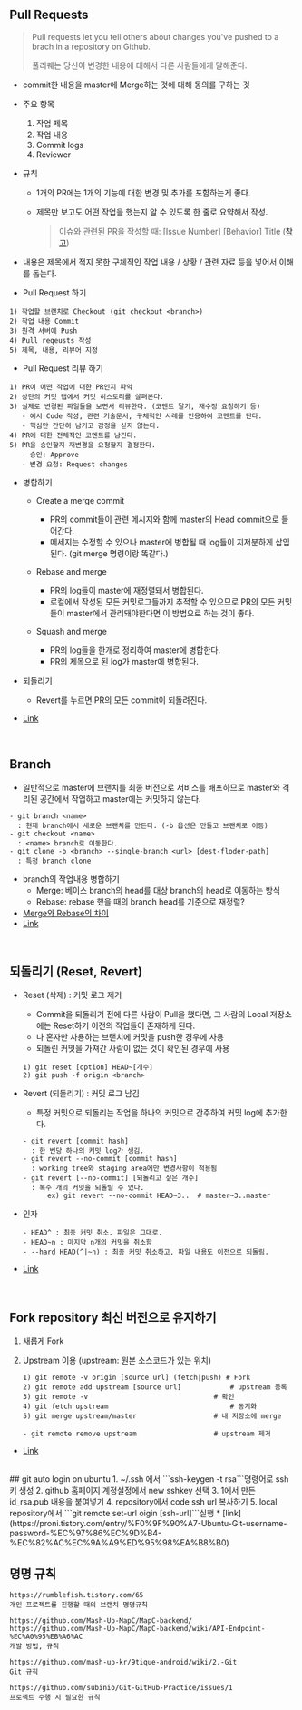 ## Pull Requests

> Pull requests let you tell others about changes you've pushed to a brach in a repository on Github.
>
> 풀리퀘는 당신이 변경한 내용에 대해서 다른 사람들에게 말해준다.

* commit한 내용을 master에 Merge하는 것에 대해 동의를 구하는 것

* 주요 항목
   1) 작업 제목
   2) 작업 내용
   3) Commit logs
   4) Reviewer

* 규칙
  * 1개의 PR에는 1개의 기능에 대한 변경 및 추가를 포함하는게 좋다.
  * 제목만 보고도 어떤 작업을 했는지 알 수 있도록 한 줄로 요약해서 작성.
    
    > 이슈와 관련된 PR을 작성할 때:  [Issue Number] [Behavior] Title ([참고](https://github.com/Mash-Up-MapC/MapC-backend/pull/54))
* 내용은 제목에서 적지 못한 구체적인 작업 내용 / 상황 / 관련 자료 등을 넣어서 이해를 돕는다.
  
* Pull Request 하기
```
1) 작업할 브랜치로 Checkout (git checkout <branch>)
2) 작업 내용 Commit
3) 원격 서버에 Push
4) Pull reqeusts 작성
5) 제목, 내용, 리뷰어 지정
```

* Pull Request 리뷰 하기
```
1) PR이 어떤 작업에 대한 PR인지 파악
2) 상단의 커밋 탭에서 커밋 히스토리를 살펴본다.
3) 실제로 변경된 파일들을 보면서 리뷰한다. (코멘트 달기, 재수정 요청하기 등)
   - 예시 Code 작성, 관련 기술문서, 구체적인 사례를 인용하여 코멘트를 단다.
   - 핵심만 간단히 남기고 감정을 싣지 않는다.
4) PR에 대한 전체적인 코멘트를 남긴다.
5) PR을 승인할지 재변경을 요청할지 결정한다.
   - 승인: Approve
   - 변경 요청: Request changes
```

* 병합하기
  * Create a merge commit
    - PR의 commit들이 관련 메시지와 함께 master의 Head commit으로 들어간다.
    - 메세지는 수정할 수 있으나 master에 병합될 때 log들이 지저분하게 삽입된다.
      (git merge 명령이랑 똑같다.)

  * Rebase and merge
    - PR의 log들이 master에 재정렬돼서 병합된다. 
    - 로컬에서 작성된 모든 커밋로그들까지 추적할 수 있으므로 PR의 모든 커밋들이 master에서 관리돼야한다면 이 방법으로 하는 것이 좋다.

  * Squash and merge
    - PR의 log들을 한개로 정리하여 master에 병합한다.
    - PR의 제목으로 된  log가 master에 병합된다.

* 되돌리기
  * Revert를 누르면 PR의 모든 commit이 되돌려진다.

* [Link](https://brunch.co.kr/@anonymdevoo/9)



<br/>

## Branch

* 일반적으로 master에 브랜치를 최종 버전으로 서비스를 배포하므로 master와 격리된 공간에서 작업하고 master에는 커밋하지 않는다.

```
- git branch <name> 
  : 현재 branch에서 새로운 브랜치를 만든다. (-b 옵션은 만들고 브랜치로 이동)
- git checkout <name>
  : <name> branch로 이동한다.
- git clone -b <branch> --single-branch <url> [dest-floder-path]
  : 특정 branch clone
```

* branch의 작업내용 병합하기
  * Merge: 베이스 branch의 head를 대상 branch의 head로 이동하는 방식
  * Rebase: rebase 했을 때의 branch head를 기준으로 재정렬?
* [Merge와 Rebase의 차이](https://brunch.co.kr/@anonymdevoo/7)
* [Link](https://brunch.co.kr/@anonymdevoo/6)



<br/>

## 되돌리기 (Reset, Revert)

* Reset (삭제) : 커밋 로그 제거

  * Commit을 되돌리기 전에 다른 사람이 Pull을 했다면, 그 사람의 Local 저장소에는 Reset하기 이전의 작업들이 존재하게 된다.
  * 나 혼자만 사용하는 브랜치에 커밋을 push한 경우에 사용
  * 되돌린 커밋을 가져간 사람이 없는 것이 확인된 경우에 사용

  ```
  1) git reset [option] HEAD~[개수]
  2) git push -f origin <branch>
  ```

* Revert (되돌리기) : 커밋 로그 남김

  * 특정 커밋으로 되돌리는 작업을 하나의 커밋으로 간주하여 커밋 log에 추가한다.

  ```
  - git revert [commit hash]
    : 한 번당 하나의 커밋 log가 생김.
  - git revert --no-commit [commit hash] 
    : working tree와 staging area에만 변경사항이 적용됨
  - git revert [--no-commit] [되돌리고 싶은 개수]
    : 복수 개의 커밋을 되돌릴 수 있다.
    	ex) git revert --no-commit HEAD~3..  # master~3..master
  ```

* 인자

  ```
  - HEAD^ : 최종 커밋 취소. 파일은 그대로.
  - HEAD~n : 마지막 n개의 커밋을 취소함
  - --hard HEAD(^|~n) : 최종 커밋 취소하고, 파일 내용도 이전으로 되돌림.
  ```

* [Link](https://jupiny.com/2019/03/19/revert-commits-in-remote-repository/)



<br/>

## Fork repository 최신 버전으로 유지하기

1. 새롭게 Fork

2. Upstream 이용 (upstream: 원본 소스코드가 있는 위치)

   ```
   1) git remote -v origin [source url] (fetch|push) # Fork
   2) git remote add upstream [source url]			  # upstream 등록
   3) git remote -v								  # 확인
   4) git fetch upstream							  # 동기화
   5) git merge upstream/master					  # 내 저장소에 merge
   
   - git remote remove upstream					  # upstream 제거
   ```

* [Link](https://jybaek.tistory.com/775)

<br/>
## git auto login on ubuntu
1. ~/.ssh 에서 ```ssh-keygen -t rsa```명령어로 ssh키 생성
2. github 홈페이지 계정설정에서 new sshkey 선택
3. 1에서 만든 id_rsa.pub 내용을 붙여넣기
4. repository에서 code ssh url 복사하기 
5. local repository에서 ```git remote set-url oigin [ssh-url]```실행
* [link](https://proni.tistory.com/entry/%F0%9F%90%A7-Ubuntu-Git-username-password-%EC%97%86%EC%9D%B4-%EC%82%AC%EC%9A%A9%ED%95%98%EA%B8%B0)

<br/>

## 명명 규칙

```
https://rumblefish.tistory.com/65
개인 프로젝트를 진행할 때의 브랜치 명명규칙

https://github.com/Mash-Up-MapC/MapC-backend/
https://github.com/Mash-Up-MapC/MapC-backend/wiki/API-Endpoint-%EC%A0%95%EB%A6%AC
개발 방법, 규칙

https://github.com/mash-up-kr/9tique-android/wiki/2.-Git
Git 규칙

https://github.com/subinio/Git-GitHub-Practice/issues/1
프로젝트 수행 시 필요한 규칙
```
